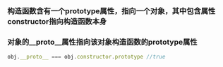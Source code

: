 ### 构造函数含有一个prototype属性，指向一个对象，其中包含属性constructor指向构造函数本身

### 对象的__proto__属性指向该对象构造函数的prototype属性

```js
obj.__proto__ === obj.constructor.prototype //true
```
